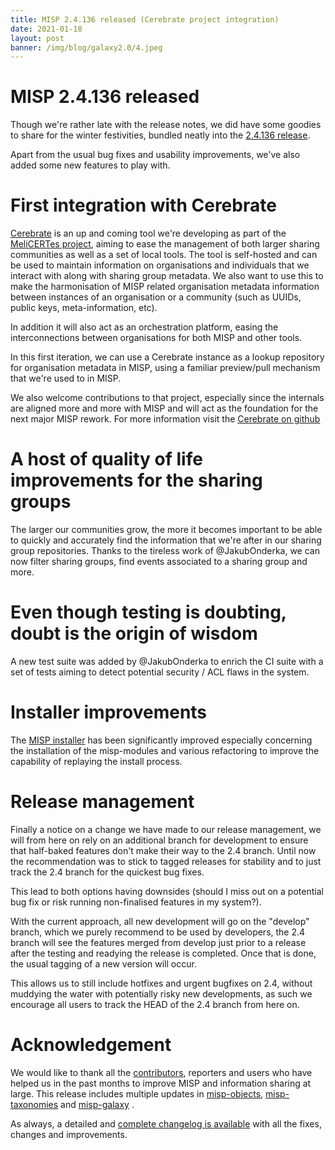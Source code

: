 ```yaml
---
title: MISP 2.4.136 released (Cerebrate project integration)
date: 2021-01-18
layout: post
banner: /img/blog/galaxy2.0/4.jpeg
---
```


# MISP 2.4.136 released

Though we're rather late with the release notes, we did have some goodies to share for the winter festivities, bundled neatly into the [2.4.136 release](https://github.com/MISP/MISP/releases/tag/v2.4.136).

Apart from the usual bug fixes and usability improvements, we've also added some new features to play with.

# First integration with Cerebrate

[Cerebrate](https://github.com/cerebrate-project) is an up and coming tool we're developing as part of the [MeliCERTes project](https://ec.europa.eu/digital-single-market/en/news/open-platforms-collaborate-cyber-threats), aiming to ease the management of both larger sharing communities as well as a set of local tools. The tool is self-hosted and can be used to maintain information on organisations and individuals that we interact with along with sharing group metadata. We also want to use this to make the harmonisation of MISP related organisation metadata information between instances of an organisation or a community (such as UUIDs, public keys, meta-information, etc).

In addition it will also act as an orchestration platform, easing the interconnections between organisations for both MISP and other tools.

In this first iteration, we can use a Cerebrate instance as a lookup repository for organisation metadata in MISP, using a familiar preview/pull mechanism that we're used to in MISP.

We also welcome contributions to that project, especially since the internals are aligned more and more with MISP and will act as the foundation for the next major MISP rework. For more information visit the [Cerebrate on github](https://github.com/cerebrate-project)

# A host of quality of life improvements for the sharing groups

The larger our communities grow, the more it becomes important to be able to quickly and accurately find the information that we're after in our sharing group repositories. Thanks to the tireless work of @JakubOnderka, we can now filter sharing groups, find events associated to a sharing group and more.

# Even though testing is doubting, doubt is the origin of wisdom

A new test suite was added by @JakubOnderka to enrich the CI suite with a set of tests aiming to detect potential security / ACL flaws in the system.

# Installer improvements

The [MISP installer](https://misp.github.io/MISP/INSTALL.ubuntu2004/) has been significantly improved especially concerning the installation of the misp-modules and various refactoring to improve the capability of replaying the install process.

# Release management

Finally a notice on a change we have made to our release management, we will from here on rely on an additional branch for development to ensure that half-baked features don't make their way to the 2.4 branch. Until now the recommendation was to stick to tagged releases for stability and to just track the 2.4 branch for the quickest bug fixes.

This lead to both options having downsides (should I miss out on a potential bug fix or risk running non-finalised features in my system?).

With the current approach, all new development will go on the "develop" branch, which we purely recommend to be used by developers, the 2.4 branch will see the features merged from develop just prior to a release after the testing and readying the release is completed. Once that is done, the usual tagging of a new version will occur.

This allows us to still include hotfixes and urgent bugfixes on 2.4, without muddying the water with potentially risky new developments, as such we encourage all users to track the HEAD of the 2.4 branch from here on.

# Acknowledgement

We would like to thank all the [contributors](https://www.misp-project.org/contributors), reporters and users who have helped us in the past months to improve MISP and information sharing at large. This release includes multiple updates in [misp-objects](https://www.misp-project.org/objects.html), [misp-taxonomies](https://www.misp-project.org/taxonomies.html) and [misp-galaxy](https://www.misp-project.org/galaxy.html)
.

As always, a detailed and [complete changelog is available](https://www.misp-project.org/Changelog.txt) with all the fixes, changes and improvements.

